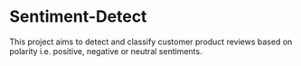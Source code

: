 # Sentiment-Detect
This project aims to detect and classify customer product reviews based on polarity i.e. positive, negative or neutral sentiments.
